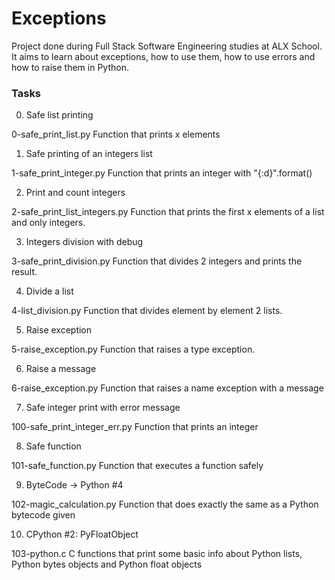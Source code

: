 # Exceptions

Project done during Full Stack Software Engineering studies at ALX School. It aims to learn about exceptions, how to use them, how to use errors and how to raise them in Python.


### Tasks

0. Safe list printing

0-safe_print_list.py	Function that prints x elements

1. Safe printing of an integers list

1-safe_print_integer.py	Function that prints an integer with "{:d}".format()

2. Print and count integers

2-safe_print_list_integers.py	Function that prints the first x elements of a list and only integers.

3. Integers division with debug

3-safe_print_division.py	Function that divides 2 integers and prints the result.

4. Divide a list

4-list_division.py	Function that divides element by element 2 lists.

5. Raise exception

5-raise_exception.py	Function that raises a type exception.

6. Raise a message

6-raise_exception.py	Function that raises a name exception with a message

7. Safe integer print with error message

100-safe_print_integer_err.py	Function that prints an integer

8. Safe function

101-safe_function.py	Function that executes a function safely

9. ByteCode -> Python #4

102-magic_calculation.py	Function that does exactly the same as a Python bytecode given

10. CPython #2: PyFloatObject

103-python.c	C functions that print some basic info about Python lists, Python bytes objects and Python float objects
